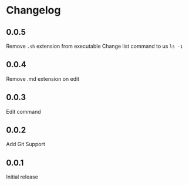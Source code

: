 # Changelog

## 0.0.5

Remove `.sh` extension from executable
Change list command to us `ls -1`

## 0.0.4

Remove .md extension on edit

## 0.0.3

Edit command

## 0.0.2

Add Git Support

## 0.0.1

Initial release
